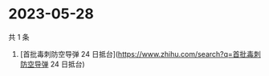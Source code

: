 # 2023-05-28

共 1 条

<!-- BEGIN -->
<!-- 最后更新时间 Sun May 28 2023 01:07:53 GMT+0800 (China Standard Time) -->

1. [首批毒刺防空导弹 24 日抵台](https://www.zhihu.com/search?q=首批毒刺防空导弹
   24 日抵台)

<!-- END -->

